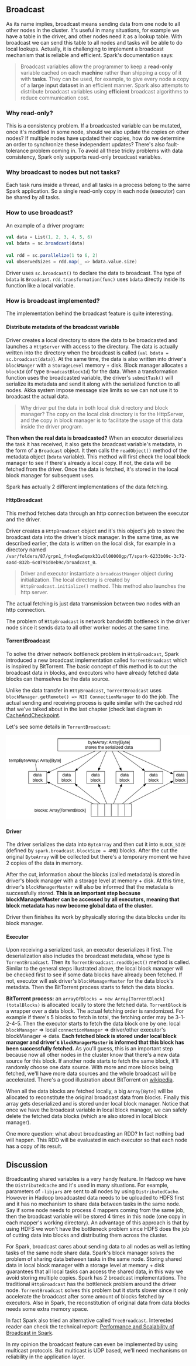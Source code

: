 ## Broadcast

As its name implies, broadcast means sending data from one node to all other nodes in the cluster. It's useful in many situations, for example we have a table in the driver, and other nodes need it as a lookup table. With broadcast we can send this table to all nodes and tasks will be able to do local lookups. Actually, it is challenging to implement a broadcast mechanism that is reliable and efficient. Spark's documentation says:

> Broadcast variables allow the programmer to keep a **read-only** variable cached on each **machine** rather than shipping a copy of it with **tasks**. They can be used, for example, to give every node a copy of a **large input dataset** in an efficient manner. Spark also attempts to distribute broadcast variables using **efficient** broadcast algorithms to reduce communication cost.

### Why read-only?

This is a consistency problem. If a broadcasted variable can be mutated, once it's modified in some node, should we also update the copies on other nodes? If multiple nodes have updated their copies, how do we determine an order to synchronize these independent updates? There's also fault-tolerance problem coming in. To avoid all these tricky problems with data consistency, Spark only supports read-only broadcast variables.

### Why broadcast to nodes but not tasks?

Each task runs inside a thread, and all tasks in a process belong to the same Spark application. So a single read-only copy in each node (executor) can be shared by all tasks.

### How to use broadcast?

An example of a driver program:

```scala
val data = List(1, 2, 3, 4, 5, 6)
val bdata = sc.broadcast(data)

val rdd = sc.parallelize(1 to 6, 2)
val observedSizes = rdd.map(_ => bdata.value.size)
```

Driver uses `sc.broadcast()` to declare the data to broadcast. The type of `bdata` is `Broadcast`. `rdd.transformation(func)` uses `bdata` directly inside its function like a local variable.

### How is broadcast implemented?

The implementation behind the broadcast feature is quite interesting.

#### Distribute metadata of the broadcast variable

Driver creates a local directory to store the data to be broadcasted and launches a `HttpServer` with access to the directory. The data is actually written into the directory when the broadcast is called (`val bdata = sc.broadcast(data)`). At the same time, the data is also written into driver's `blockManger` with a `StorageLevel` memory + disk. Block manager allocates a `blockId` (of type `BroadcastBlockId`) for the data. When a transformation function uses the broadcasted variable, the driver's `submitTask()` will serialize its metadata and send it along with the serialized function to all nodes. Akka system impose message size limits so we can not use it to broadcast the actual data.

> Why driver put the data in both local disk directory and block manager? The copy on the local disk directory is for the HttpServer, and the copy in block manager is to facilitate the usage of this data inside the driver program.

**Then when the real data is broadcasted?** When an executor deserializes the task it has received, it also gets the broadcast variable's metadata, in the form of a `Broadcast` object. It then calls the `readObject()` method of the metadata object (`bdata` variable). This method will first check the local block manager to see if there's already a local copy. If not, the data will be fetched from the driver. Once the data is fetched, it's stored in the local block manager for subsequent uses.

Spark has actually 2 different implementations of the data fetching.

#### HttpBroadcast

This method fetches data through an http connection between the executor and the driver.

Driver creates a `HttpBroadcast` object and it's this object's job to store the broadcast data into the driver's block manager. In the same time, as we described earlier, the data is written on the local disk, for example in a directory named `/var/folders/87/grpn1_fn4xq5wdqmxk31v0l00000gp/T/spark-6233b09c-3c72-4a4d-832b-6c0791d0eb9c/broadcast_0`.

> Driver and executor instantiate a `broadcastManger` object during initialization. The local directory is created by `HttpBroadcast.initialize()` method. This method also launches the http server.

The actual fetching is just data transmission between two nodes with an http connection.

The problem of `HttpBroadcast` is network bandwidth bottleneck in the driver node since it sends data to all other worker nodes at the same time.

#### TorrentBroadcast

To solve the driver network bottleneck problem in `HttpBroadcast`, Spark introduced a new broadcast implementation called `TorrentBroadcast` which is inspired by BitTorrent. The basic concept of this method is to cut the broadcast data in blocks, and executors who have already fetched data blocks can themselves be the data source.

Unlike the data transfer in `HttpBroadcast`, `TorrentBroadcast` uses `blockManager.getRemote() => NIO ConnectionManager` to do the job. The actual sending and receiving process is quite similar with the cached rdd that we've talked about in the last chapter (check last diagram in [CacheAndCheckpoint](https://github.com/JerryLead/SparkInternals/blob/master/markdown/6-CacheAndCheckpoint.md).

Let's see some details in `TorrentBroadcast`:

![TorrentBroadcast](../PNGfigures/TorrentBroadcast.png)

#### Driver

The driver serializes the data into `ByteArray` and then cut it into `BLOCK_SIZE` (defined by `spark.broadcast.blockSize = 4MB`) blocks. After the cut the original `ByteArray` will be collected but there's a temporary moment we have 2 copies of the data in memory.

After the cut, information about the blocks (called metadata) is stored in driver's block manager with a storage level at memory + disk. At this time, driver's `blockManagerMaster` will also be informed that the metadata is successfully stored. **This is an important step because blockManagerMaster can be accessed by all executors, meaning that block metadata has now become global data of the cluster.**

Driver then finishes its work by physically storing the data blocks under its block manager.

#### Executor

Upon receiving a serialized task, an executor deserializes it first. The deserialization also includes the broadcast metadata, whose type is `TorrentBroadcast`. Then its `TorrentBroadcast.readObject()` method is called. Similar to the general steps illustrated above, the local block manager will be checked first to see if some data blocks have already been fetched. If not, executor will ask driver's `blockManagerMaster` for the data block's metadata. Then the BitTorrent process starts to fetch the data blocks.

**BitTorrent process:** an `arrayOfBlocks = new Array[TorrentBlock](totalBlocks)` is allocated locally to store the fetched data. `TorrentBlock` is a wrapper over a data block. The actual fetching order is randomized. For example if there's 5 blocks to fetch in total, the fetching order may be 3-1-2-4-5. Then the executor starts to fetch the data block one by one: local `blockManager` => local `connectionManager` => driver/other executor's blockManager => data. **Each fetched block is stored under local block manager and driver's `blockManagerMaster` is informed that this block has been successfully fetched.** As you'll guess, this is an important step because now all other nodes in the cluster know that there's a new data source for this block. If another node starts to fetch the same block, it'll randomly choose one data source. With more and more blocks being fetched, we'll have more data sources and the whole broadcast will be accelerated. There's a good illustration about BitTorrent on [wikipedia](http://zh.wikipedia.org/wiki/BitTorrent_(%E5%8D%8F%E8%AE%AE)).

When all the data blocks are fetched locally, a big `Array[Byte]` will be allocated to reconstitute the original broadcast data from blocks. Finally this array gets deserialized and is stored under local block manager. Notice that once we have the broadcast variable in local block manager, we can safely delete the fetched data blocks (which are also stored in local block manager).

One more question: what about broadcasting an RDD? In fact nothing bad will happen. This RDD will be evaluated in each executor so that each node has a copy of its result.

## Discussion

Broadcasting shared variables is a very handy feature. In Hadoop we have the `DistributedCache` and it's used in many situations. For example, parameters of `-libjars` are sent to all nodes by using `DistributedCache`. However in Hadoop broadcasted data needs to be uploaded to HDFS first and it has no mechanism to share data between tasks in the same node. Say if some node needs to process 4 mappers coming from the same job, then the broadcast variable will be stored 4 times in this node (one copy in each mapper's working directory). An advantage of this approach is that by using HDFS we won't have the bottleneck problem since HDFS does the job of cutting data into blocks and distributing them across the cluster.

For Spark, broadcast cares about sending data to all nodes as well as letting tasks of the same node share data. Spark's block manager solves the problem of sharing data between tasks in the same node. Storing shared data in local block manager with a storage level at memory + disk guarantees that all local tasks can access the shared data, in this way we avoid storing multiple copies. Spark has 2 broadcast implementations. The traditional `HttpBroadcast` has the bottleneck problem around the driver node. `TorrentBroadcast` solves this problem but it starts slower since it only accelerate the broadcast after some amount of blocks fetched by executors. Also in Spark, the reconstitution of original data from data blocks needs some extra memory space.

In fact Spark also tried an alternative called `TreeBroadcast`. Interested reader can check the technical report: [Performance and Scalability of Broadcast in Spark](http://www.cs.berkeley.edu/~agearh/cs267.sp10/files/mosharaf-spark-bc-report-spring10.pdf).

In my opinion the broadcast feature can even be implemented by using multicast protocols. But multicast is UDP based, we'll need mechanisms on reliability in the application layer.
